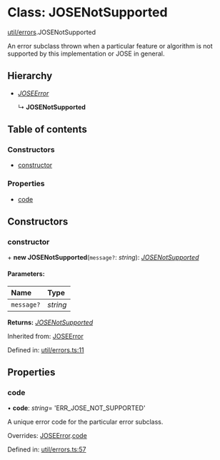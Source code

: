 # Class: JOSENotSupported

[util/errors](../modules/util_errors.md).JOSENotSupported

An error subclass thrown when a particular feature or algorithm is not supported by this
implementation or JOSE in general.

## Hierarchy

* [*JOSEError*](util_errors.joseerror.md)

  ↳ **JOSENotSupported**

## Table of contents

### Constructors

- [constructor](util_errors.josenotsupported.md#constructor)

### Properties

- [code](util_errors.josenotsupported.md#code)

## Constructors

### constructor

\+ **new JOSENotSupported**(`message?`: *string*): [*JOSENotSupported*](util_errors.josenotsupported.md)

#### Parameters:

Name | Type |
:------ | :------ |
`message?` | *string* |

**Returns:** [*JOSENotSupported*](util_errors.josenotsupported.md)

Inherited from: [JOSEError](util_errors.joseerror.md)

Defined in: [util/errors.ts:11](https://github.com/panva/jose/blob/v3.9.0/src/util/errors.ts#L11)

## Properties

### code

• **code**: *string*= 'ERR\_JOSE\_NOT\_SUPPORTED'

A unique error code for the particular error subclass.

Overrides: [JOSEError](util_errors.joseerror.md).[code](util_errors.joseerror.md#code)

Defined in: [util/errors.ts:57](https://github.com/panva/jose/blob/v3.9.0/src/util/errors.ts#L57)

